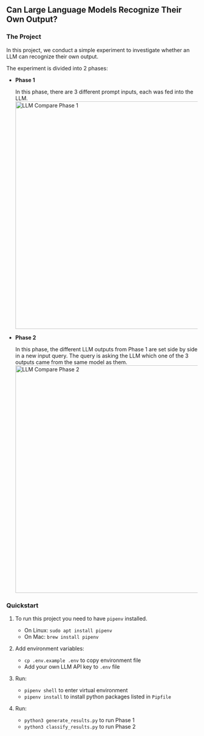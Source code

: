 <h2 style="border: 0">Can Large Language Models Recognize Their Own Output?</h2>

<h3>The Project</h3>

In this project, we conduct a simple experiment to investigate whether an LLM can recognize their own output.

The experiment is divided into 2 phases:
<ul>
  <li>
    <b>Phase 1</b>
    <p>
      In this phase, there are 3 different prompt inputs, each was fed into the LLM.
      <br>
      <img width="600" style="align: left" alt="LLM Compare Phase 1" src="https://github.com/bonet/llm-compare/assets/40275/1215f061-9b5c-439f-9257-adf5d2a29636">
    </p>
  </li>
  <li>
    <b>Phase 2</b>
    <p>
      In this phase, the different LLM outputs from Phase 1 are set side by side in a new input query. The query is asking the LLM which one of the 3 outputs came from the same model as them.
      <br>
      <img width="600" style="align: left" alt="LLM Compare Phase 2" src="https://github.com/bonet/llm-compare/assets/40275/dac0051c-cae8-435f-aa1f-184986d998fd">
    </p>
  </li>
</ul>

<h3>Quickstart</h3>

1. To run this project you need to have `pipenv` installed.
    - On Linux: `sudo apt install pipenv`
    - On Mac: `brew install pipenv`

2. Add environment variables:
    - `cp .env.example .env` to copy environment file
    - Add your own LLM API key to `.env` file

3. Run:
    - `pipenv shell` to enter virtual environment
    - `pipenv install` to install python packages listed in `Pipfile`

4. Run:
   - `python3 generate_results.py` to run Phase 1
   - `python3 classify_results.py` to run Phase 2
